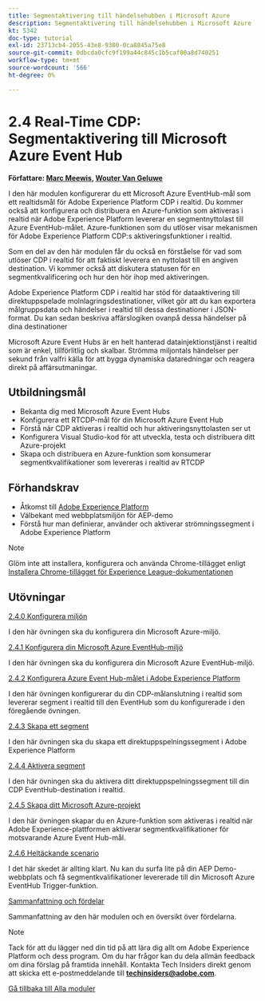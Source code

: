 ```yaml
---
title: Segmentaktivering till händelsehubben i Microsoft Azure
description: Segmentaktivering till händelsehubben i Microsoft Azure
kt: 5342
doc-type: tutorial
exl-id: 23713cb4-2055-43e8-9380-0ca8845a75e8
source-git-commit: 0dbcda0cfc9f199a44c845c1b5caf00a8d740251
workflow-type: tm+mt
source-wordcount: '566'
ht-degree: 0%

---
```


# 2.4 Real-Time CDP: Segmentaktivering till Microsoft Azure Event Hub

**Författare: [Marc Meewis](https://www.linkedin.com/in/marcmeewis/), [Wouter Van Geluwe](https://www.linkedin.com/in/woutervangeluwe/)**

I den här modulen konfigurerar du ett Microsoft Azure EventHub-mål som ett realtidsmål för Adobe Experience Platform CDP i realtid. Du kommer också att konfigurera och distribuera en Azure-funktion som aktiveras i realtid när Adobe Experience Platform levererar en segmentnyttolast till Azure EventHub-målet. Azure-funktionen som du utlöser visar mekanismen för Adobe Experience Platform CDP:s aktiveringsfunktioner i realtid.

Som en del av den här modulen får du också en förståelse för vad som utlöser CDP i realtid för att faktiskt leverera en nyttolast till en angiven destination. Vi kommer också att diskutera statusen för en segmentkvalificering och hur den hör ihop med aktiveringen.

Adobe Experience Platform CDP i realtid har stöd för dataaktivering till direktuppspelade molnlagringsdestinationer, vilket gör att du kan exportera målgruppsdata och händelser i realtid till dessa destinationer i JSON-format. Du kan sedan beskriva affärslogiken ovanpå dessa händelser på dina destinationer

Microsoft Azure Event Hubs är en helt hanterad datainjektionstjänst i realtid som är enkel, tillförlitlig och skalbar. Strömma miljontals händelser per sekund från valfri källa för att bygga dynamiska dataredningar och reagera direkt på affärsutmaningar.

## Utbildningsmål

- Bekanta dig med Microsoft Azure Event Hubs
- Konfigurera ett RTCDP-mål för din Microsoft Azure Event Hub
- Förstå när CDP aktiveras i realtid och hur aktiveringsnyttolasten ser ut
- Konfigurera Visual Studio-kod för att utveckla, testa och distribuera ditt Azure-projekt
- Skapa och distribuera en Azure-funktion som konsumerar segmentkvalifikationer som levereras i realtid av RTCDP

## Förhandskrav

- Åtkomst till [Adobe Experience Platform](https://experience.adobe.com/platform)
- Välbekant med webbplatsmiljön för AEP-demo
- Förstå hur man definierar, använder och aktiverar strömningssegment i Adobe Experience Platform

>[!NOTE]
>
>Glöm inte att installera, konfigurera och använda Chrome-tillägget enligt [Installera Chrome-tillägget för Experience League-dokumentationen](../../gettingstarted/gettingstarted/ex1.md)

## Utövningar

[2.4.0 Konfigurera miljön](./ex0.md)

I den här övningen ska du konfigurera din Microsoft Azure-miljö.

[2.4.1 Konfigurera din Microsoft Azure EventHub-miljö](./ex1.md)

I den här övningen ska du konfigurera din Microsoft Azure EventHub-miljö.

[2.4.2 Konfigurera Azure Event Hub-målet i Adobe Experience Platform](./ex2.md)

I den här övningen konfigurerar du din CDP-målanslutning i realtid som levererar segment i realtid till den EventHub som du konfigurerade i den föregående övningen.

[2.4.3 Skapa ett segment](./ex3.md)

I den här övningen ska du skapa ett direktuppspelningssegment i Adobe Experience Platform

[2.4.4 Aktivera segment](./ex4.md)

I den här övningen ska du aktivera ditt direktuppspelningssegment till din CDP EventHub-destination i realtid.

[2.4.5 Skapa ditt Microsoft Azure-projekt](./ex5.md)

I den här övningen skapar du en Azure-funktion som aktiveras i realtid när Adobe Experience-plattformen aktiverar segmentkvalifikationer för motsvarande Azure Event Hub-mål.

[2.4.6 Heltäckande scenario](./ex6.md)

I det här skedet är allting klart. Nu kan du surfa lite på din AEP Demo-webbplats och få segmentkvalifikationer levererade till din Microsoft Azure EventHub Trigger-funktion.

[Sammanfattning och fördelar](./summary.md)

Sammanfattning av den här modulen och en översikt över fördelarna.

>[!NOTE]
>
>Tack för att du lägger ned din tid på att lära dig allt om Adobe Experience Platform och dess program. Om du har frågor kan du dela allmän feedback om dina förslag på framtida innehåll. Kontakta Tech Insiders direkt genom att skicka ett e-postmeddelande till **techinsiders@adobe.com**.

[Gå tillbaka till Alla moduler](../../../overview.md)
